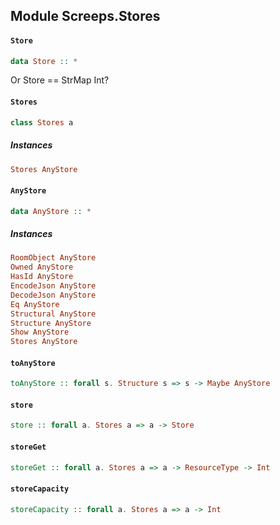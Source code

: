 ## Module Screeps.Stores

#### `Store`

``` purescript
data Store :: *
```

Or Store == StrMap Int?

#### `Stores`

``` purescript
class Stores a 
```

##### Instances
``` purescript
Stores AnyStore
```

#### `AnyStore`

``` purescript
data AnyStore :: *
```

##### Instances
``` purescript
RoomObject AnyStore
Owned AnyStore
HasId AnyStore
EncodeJson AnyStore
DecodeJson AnyStore
Eq AnyStore
Structural AnyStore
Structure AnyStore
Show AnyStore
Stores AnyStore
```

#### `toAnyStore`

``` purescript
toAnyStore :: forall s. Structure s => s -> Maybe AnyStore
```

#### `store`

``` purescript
store :: forall a. Stores a => a -> Store
```

#### `storeGet`

``` purescript
storeGet :: forall a. Stores a => a -> ResourceType -> Int
```

#### `storeCapacity`

``` purescript
storeCapacity :: forall a. Stores a => a -> Int
```


